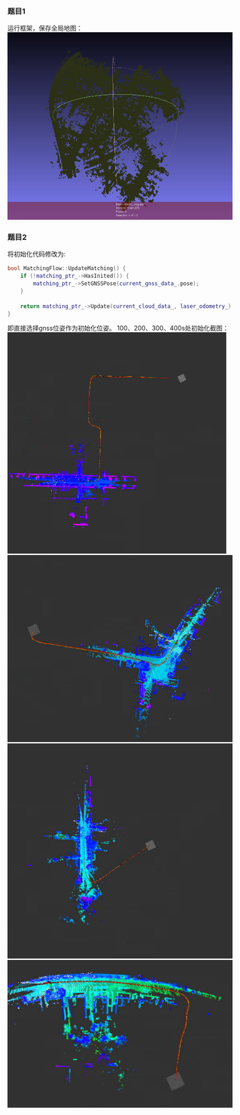 ### 题目1
运行框架，保存全局地图：
![avatar](map.png)

### 题目2
将初始化代码修改为:
```cpp
bool MatchingFlow::UpdateMatching() {
    if (!matching_ptr_->HasInited()) {
        matching_ptr_->SetGNSSPose(current_gnss_data_.pose);
    }

    return matching_ptr_->Update(current_cloud_data_, laser_odometry_);
}
```
即直接选择gnss位姿作为初始化位姿。
100、200、300、400s处初始化截图：
![avartar](100s.png)
![avartar](200s.png)
![avartar](300s.png)
![avartar](400s.png)